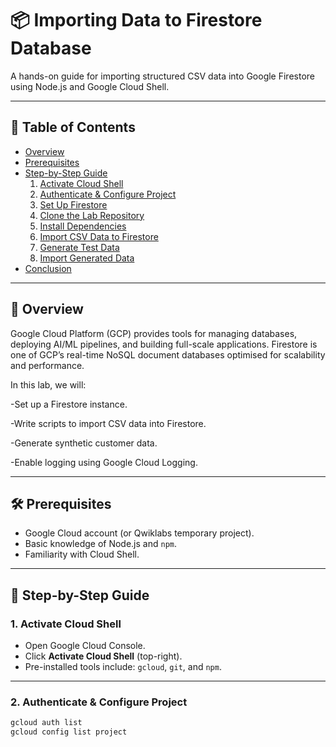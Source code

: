 # 📦 Importing Data to Firestore Database

A hands-on guide for importing structured CSV data into Google Firestore using Node.js and Google Cloud Shell.

---

## 🧭 Table of Contents

- [Overview](#overview)  
- [Prerequisites](#prerequisites)  
- [Step-by-Step Guide](#step-by-step-guide)  
  1. [Activate Cloud Shell](#1-activate-cloud-shell)  
  2. [Authenticate & Configure Project](#2-authenticate--configure-project)  
  3. [Set Up Firestore](#3-set-up-firestore)  
  4. [Clone the Lab Repository](#4-clone-the-lab-repository)  
  5. [Install Dependencies](#5-install-dependencies)  
  6. [Import CSV Data to Firestore](#6-import-csv-data-to-firestore)  
  7. [Generate Test Data](#7-generate-test-data)  
  8. [Import Generated Data](#8-import-generated-data)  
- [Conclusion](#conclusion)

---

## 🧾 Overview

Google Cloud Platform (GCP) provides tools for managing databases, deploying AI/ML pipelines, and building full-scale applications. Firestore is one of GCP’s real-time NoSQL document databases optimised for scalability and performance.

In this lab, we will:

-Set up a Firestore instance.

-Write scripts to import CSV data into Firestore.

-Generate synthetic customer data.

-Enable logging using Google Cloud Logging.

---

## 🛠️ Prerequisites

- Google Cloud account (or Qwiklabs temporary project).
- Basic knowledge of Node.js and `npm`.
- Familiarity with Cloud Shell.

---

## 🚀 Step-by-Step Guide

### 1. Activate Cloud Shell

- Open Google Cloud Console.
- Click **Activate Cloud Shell** (top-right).
- Pre-installed tools include: `gcloud`, `git`, and `npm`.

---

### 2. Authenticate & Configure Project

```bash
gcloud auth list
gcloud config list project
```
